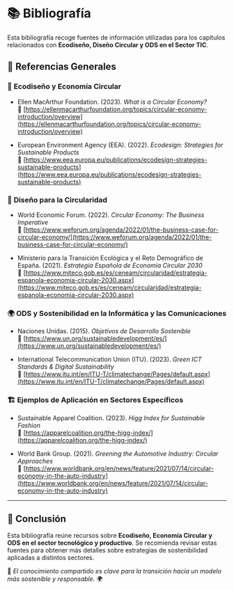 # 📚 **Bibliografía**

Esta bibliografía recoge fuentes de información utilizadas para los capítulos relacionados con **Ecodiseño, Diseño Circular y ODS en el Sector TIC**.

## 📖 **Referencias Generales**

### 🌱 **Ecodiseño y Economía Circular**
- Ellen MacArthur Foundation. (2023). *What is a Circular Economy?*  
  🔗 [https://ellenmacarthurfoundation.org/topics/circular-economy-introduction/overview](https://ellenmacarthurfoundation.org/topics/circular-economy-introduction/overview)

- European Environment Agency (EEA). (2022). *Ecodesign: Strategies for Sustainable Products*  
  🔗 [https://www.eea.europa.eu/publications/ecodesign-strategies-sustainable-products](https://www.eea.europa.eu/publications/ecodesign-strategies-sustainable-products)

### 🔄 **Diseño para la Circularidad**
- World Economic Forum. (2022). *Circular Economy: The Business Imperative*  
  🔗 [https://www.weforum.org/agenda/2022/01/the-business-case-for-circular-economy/](https://www.weforum.org/agenda/2022/01/the-business-case-for-circular-economy/)

- Ministerio para la Transición Ecológica y el Reto Demográfico de España. (2021). *Estrategia Española de Economía Circular 2030*  
  🔗 [https://www.miteco.gob.es/es/ceneam/circularidad/estrategia-espanola-economia-circular-2030.aspx](https://www.miteco.gob.es/es/ceneam/circularidad/estrategia-espanola-economia-circular-2030.aspx)

### 🌍 **ODS y Sostenibilidad en la Informática y las Comunicaciones**
- Naciones Unidas. (2015). *Objetivos de Desarrollo Sostenible*  
  🔗 [https://www.un.org/sustainabledevelopment/es/](https://www.un.org/sustainabledevelopment/es/)

- International Telecommunication Union (ITU). (2023). *Green ICT Standards & Digital Sustainability*  
  🔗 [https://www.itu.int/en/ITU-T/climatechange/Pages/default.aspx](https://www.itu.int/en/ITU-T/climatechange/Pages/default.aspx)

### 🏗 **Ejemplos de Aplicación en Sectores Específicos**
- Sustainable Apparel Coalition. (2023). *Higg Index for Sustainable Fashion*  
  🔗 [https://apparelcoalition.org/the-higg-index/](https://apparelcoalition.org/the-higg-index/)

- World Bank Group. (2021). *Greening the Automotive Industry: Circular Approaches*  
  🔗 [https://www.worldbank.org/en/news/feature/2021/07/14/circular-economy-in-the-auto-industry](https://www.worldbank.org/en/news/feature/2021/07/14/circular-economy-in-the-auto-industry)

---

## 📌 **Conclusión**
Esta bibliografía reúne recursos sobre **Ecodiseño, Economía Circular y ODS en el sector tecnológico y productivo**. Se recomienda revisar estas fuentes para obtener más detalles sobre estrategias de sostenibilidad aplicadas a distintos sectores.

📖 *El conocimiento compartido es clave para la transición hacia un modelo más sostenible y responsable.* 🌍

